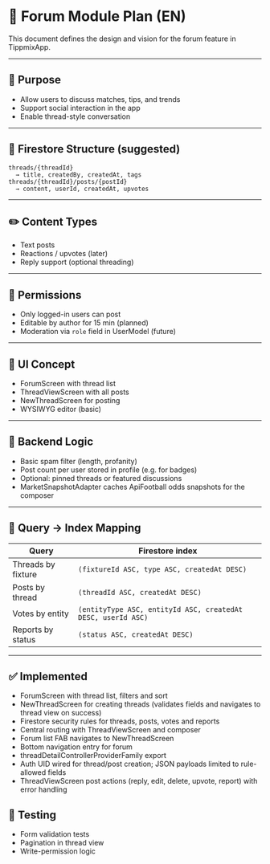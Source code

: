 # 💬 Forum Module Plan (EN)

This document defines the design and vision for the forum feature in TippmixApp.

---

## 🎯 Purpose

- Allow users to discuss matches, tips, and trends
- Support social interaction in the app
- Enable thread-style conversation

---

## 📁 Firestore Structure (suggested)

```
threads/{threadId}
  → title, createdBy, createdAt, tags
threads/{threadId}/posts/{postId}
  → content, userId, createdAt, upvotes
```

---

## ✏️ Content Types

- Text posts
- Reactions / upvotes (later)
- Reply support (optional threading)

---

## 🔐 Permissions

- Only logged-in users can post
- Editable by author for 15 min (planned)
- Moderation via `role` field in UserModel (future)

---

## 📱 UI Concept

- ForumScreen with thread list
- ThreadViewScreen with all posts
- NewThreadScreen for posting
- WYSIWYG editor (basic)

---

## 🔁 Backend Logic

- Basic spam filter (length, profanity)
- Post count per user stored in profile (e.g. for badges)
- Optional: pinned threads or featured discussions
- MarketSnapshotAdapter caches ApiFootball odds snapshots for the composer

---

## 📇 Query → Index Mapping

| Query | Firestore index |
| --- | --- |
| Threads by fixture | `(fixtureId ASC, type ASC, createdAt DESC)` |
| Posts by thread | `(threadId ASC, createdAt DESC)` |
| Votes by entity | `(entityType ASC, entityId ASC, createdAt DESC, userId ASC)` |
| Reports by status | `(status ASC, createdAt DESC)` |

---

## ✅ Implemented

- ForumScreen with thread list, filters and sort
- NewThreadScreen for creating threads (validates fields and navigates to thread view on success)
- Firestore security rules for threads, posts, votes and reports
- Central routing with ThreadViewScreen and composer
- Forum list FAB navigates to NewThreadScreen
- Bottom navigation entry for forum
- threadDetailControllerProviderFamily export
- Auth UID wired for thread/post creation; JSON payloads limited to rule-allowed fields
- ThreadViewScreen post actions (reply, edit, delete, upvote, report) with error handling

## 🧪 Testing

- Form validation tests
- Pagination in thread view
- Write-permission logic

